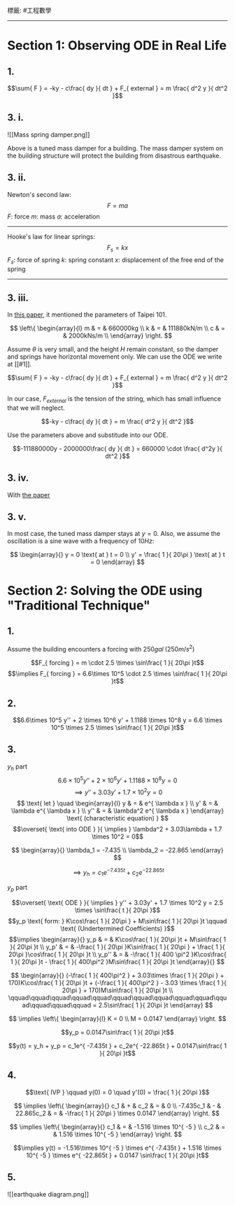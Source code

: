 標籤: #工程數學 

---

# Section 1: Observing ODE in Real Life

## 1.

$$\sum{ F } = -ky - c\frac{ dy }{ dt } + F_{ external } = m \frac{ d^2 y }{ dt^2 }$$

## 3. i.

![[Mass spring damper.png]]

Above is a tuned mass damper for a building. The mass damper system on the building structure will protect the building from disastrous earthquake.

## 3. ii.

Newton's second law:
$$F = ma$$
$F$: force
$m$: mass
$a$: acceleration

---

Hooke's law for linear springs:
$$F_s = kx$$
$F_s$: force of spring
$k$: spring constant
$x$: displacement of the free end of the spring

---



## 3. iii.

In [this paper](https://s3.us-east-2.amazonaws.com/elasticbeanstalk-us-east-2-856193192518/files/me321/me321project3.pdf), it mentioned the parameters of Taipei 101.

$$
\left\{
	\begin{array}{l}
		m & = & 660000kg \\
		k & = & 111880kN/m \\
		c & = & 2000kNs/m \\
	\end{array}
\right.
$$

Assume $\theta$ is very small, and the height $H$ remain constant, so the damper and springs have horizontal movement only. We can use the ODE we write at [[#1]].

$$\sum{ F } = -ky - c\frac{ dy }{ dt } + F_{ external } = m \frac{ d^2 y }{ dt^2 }$$

In our case, $F_{ external }$ is the tension of the string, which has small influence that we will neglect.

$$-ky - c\frac{ dy }{ dt } = m \frac{ d^2 y }{ dt^2 }$$

Use the parameters above and substitude into our ODE.

$$-111880000y - 2000000\frac{ dy }{ dt } = 660000 \cdot \frac{ d^2y }{ dt^2 }$$

## 3. iv.

With [the paper](https://s3.us-east-2.amazonaws.com/elasticbeanstalk-us-east-2-856193192518/files/me321/me321project3.pdf)

## 3. v.

In most case, the tuned mass damper stays at $y = 0$. Also, we assume the oscillation is a sine wave with a frequency of $10Hz$:

$$
\begin{array}{}
y = 0 \text{ at } t = 0 \\
y' = \frac{ 1 }{ 20\pi } \text{ at } t = 0
\end{array}
$$

# Section 2: Solving the ODE using "Traditional Technique"

## 1. 

Assume the building encounters a forcing with $250gal\;(250m/s^2)$

$$F_{ forcing } = m \cdot 2.5 \times \sin\frac{ 1 }{ 20\pi }t$$
$$\implies F_{ forcing } = 6.6\times 10^5 \cdot 2.5 \times \sin\frac{ 1 }{ 20\pi }t$$

## 2.

$$6.6\times 10^5 y'' + 2 \times 10^6 y' + 1.1188 \times 10^8 y = 6.6 \times 10^5 \times 2.5 \times \sin\frac{ 1 }{ 20\pi }t$$

## 3.

$y_h$ part
$$6.6 \times 10^5 y'' + 2 \times 10^6 y' + 1.1188 \times 10^8 y = 0$$
$$\implies y'' + 3.03y' + 1.7 \times 10^2y = 0$$
$$
\text{ let } \quad
\begin{array}{l}
	y & = & e^{ \lambda x } \\
	y' & = & \lambda e^{ \lambda x } \\
	y'' & = & \lambda^2 e^{ \lambda x }
\end{array}
\text{ (characteristic equation) }
$$
$$\overset{ \text{ into ODE } }{ \implies } \lambda^2 + 3.03\lambda + 1.7 \times 10^2 = 0$$

$$
\begin{array}{}
	\lambda_1 = -7.435 \\
	\lambda_2 = -22.865
\end{array}
$$

$$\implies y_h = c_1e^{ -7.435t } + c_2e^{ -22.865t }$$

$y_p$ part

$$\overset{ \text{ ODE } }{ \implies } y'' + 3.03y' + 1.7 \times 10^2 y = 2.5 \times \sin\frac{ t }{ 20\pi }$$
$$y_p \text{ form: } K\cos\frac{ 1 }{ 20\pi } + M\sin\frac{ 1 }{ 20\pi }t \qquad \text{ (Undertermined Coefficients) }$$
$$\implies 
\begin{array}{}
y_p & = & K\cos\frac{ 1 }{ 20\pi }t + M\sin\frac{ 1 }{ 20\pi }t \\
y_p' & = & -\frac{ 1 }{ 20\pi }K\sin\frac{ 1 }{ 20\pi } + \frac{ 1 }{ 20\pi }\cos\frac{ 1 }{ 20\pi }t \\
y_p'' & = & -\frac{ 1 }{ 400 \pi^2 }K\cos\frac{ 1 }{ 20\pi }t - \frac{ 1 }{ 400\pi^2 }M\sin\frac{ 1 }{ 20\pi }t
\end{array}{}
$$

$$
\begin{array}{}
	(-\frac{ 1 }{ 400\pi^2 } + 3.03\times \frac{ 1 }{ 20\pi } + 170)K\cos\frac{ 1 }{ 20\pi }t + (-\frac{ 1 }{ 400\pi^2 } - 3.03 \times \frac{ 1 }{ 20\pi } + 170)M\sin\frac{ 1 }{ 20\pi }t \\
	\qquad\qquad\qquad\qquad\qquad\qquad\qquad\qquad\qquad\qquad\qquad\qquad\qquad\qquad = 2.5\sin\frac{ 1 }{ 20\pi }t
\end{array}
$$

$$
\implies
\left\{
	\begin{array}{l}
		K = 0 \\
		M = 0.0147
	\end{array}
\right.
$$

$$y_p = 0.0147\sin\frac{ 1 }{ 20\pi }t$$

$$y(t) = y_h + y_p = c_1e^{ -7.435t } + c_2e^{ -22.865t } + 0.0147\sin\frac{ 1 }{ 20\pi }t$$

## 4.

$$\text{ IVP } \qquad y(0) = 0 \quad y'(0) = \frac{ 1 }{ 20\pi }$$

$$
\implies 
\left\{
	\begin{array}{}
		c_1 & + & c_2 & = & 0 \\
		-7.435c_1 & - & 22.865c_2 & = & -\frac{ 1 }{ 20\pi } \times 0.0147
	\end{array}
\right.
$$

$$
\implies 
\left\{
	\begin{array}{}
		c_1 & = & -1.516 \times 10^{ -5 } \\
		c_2 & = & 1.516 \times 10^{ -5 }
	\end{array}
\right.
$$

$$\implies y(t) = -1.516\times 10^{ -5 } \times e^{ -7.435t } + 1.516 \times 10^{ -5 } \times e^{ -22.865t } + 0.0147 \sin\frac{ 1 }{ 20\pi }t$$

## 5.

![[earthquake diagram.png]]